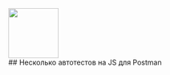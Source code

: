 <div id="header"> <img src="https://media.giphy.com/media/1k4PPf8zKsAqHogX9y/giphy.gif" width="100"/>
</div>
## Несколько автотестов на JS для Postman

